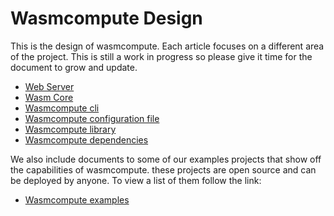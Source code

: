 # Wasmcompute Design

This is the design of wasmcompute. Each article focuses on a different
area of the project. This is still a work in progress so please give it time for the document to grow and update.

- [Web Server](./web_server.md)
- [Wasm Core](./wasmcore.md)
- [Wasmcompute cli](./cli.md)
- [Wasmcompute configuration file](./projectfile.md)
- [Wasmcompute library](./library.md)
- [Wasmcompute dependencies](./dependancies.md)

We also include documents to some of our examples projects that show off
the capabilities of wasmcompute. these projects are open source and
can be deployed by anyone. To view a list of them follow the link:

- [Wasmcompute examples](../examples/README.md)
